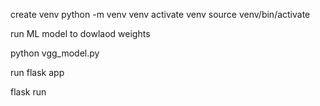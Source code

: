 create venv 
python -m venv venv
activate venv
source venv/bin/activate

run ML model to dowlaod weights

python vgg_model.py

run flask app

flask run




